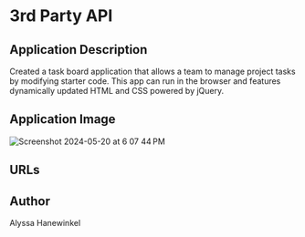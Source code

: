 # 3rd Party API

## Application Description
Created a task board application that allows a team to manage project tasks by modifying starter code. This app can run in the browser and features dynamically updated HTML and CSS powered by jQuery.


## Application Image
![Screenshot 2024-05-20 at 6 07 44 PM](https://github.com/alyssawink/3rd-party-api/assets/157747737/deb4bcb6-00c9-4c8c-aaf6-d8c771f5ff67)

## URLs
[](https://alyssawink.github.io/3rd-party-api/)

[](https://github.com/alyssawink/3rd-party-api)

## Author
Alyssa Hanewinkel

